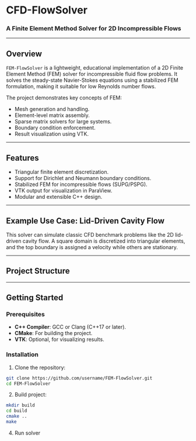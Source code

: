 # CFD-FlowSolver

### A Finite Element Method Solver for 2D Incompressible Flows

---

## Overview
`FEM-FlowSolver` is a lightweight, educational implementation of a 2D Finite Element Method (FEM) solver for incompressible fluid flow problems. It solves the steady-state Navier-Stokes equations using a stabilized FEM formulation, making it suitable for low Reynolds number flows.

The project demonstrates key concepts of FEM:
- Mesh generation and handling.
- Element-level matrix assembly.
- Sparse matrix solvers for large systems.
- Boundary condition enforcement.
- Result visualization using VTK.

---

## Features
- Triangular finite element discretization.
- Support for Dirichlet and Neumann boundary conditions.
- Stabilized FEM for incompressible flows (SUPG/PSPG).
- VTK output for visualization in ParaView.
- Modular and extensible C++ design.

---

## Example Use Case: Lid-Driven Cavity Flow
This solver can simulate classic CFD benchmark problems like the 2D lid-driven cavity flow. A square domain is discretized into triangular elements, and the top boundary is assigned a velocity while others are stationary.

---

## Project Structure



---

## Getting Started

### Prerequisites
- **C++ Compiler**: GCC or Clang (C++17 or later).
- **CMake**: For building the project.
- **VTK**: Optional, for visualizing results.

### Installation
1. Clone the repository:
```bash
git clone https://github.com/username/FEM-FlowSolver.git
cd FEM-FlowSolver
```
2. Build project:
```bash
mkdir build
cd build
cmake ..
make
```

4. Run solver
